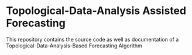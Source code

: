 # Topological-Data-Analysis Assisted Forecasting
This repository contains the source code as well as documentation of a Topological-Data-Analysis-Based Forecasting Algorithm
